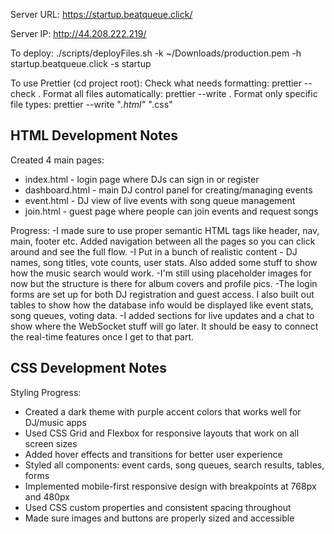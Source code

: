 Server URL: https://startup.beatqueue.click/

Server IP: http://44.208.222.219/

To deploy:
./scripts/deployFiles.sh -k ~/Downloads/production.pem -h startup.beatqueue.click -s startup

To use Prettier (cd project root):
Check what needs formatting:
prettier --check .
Format all files automatically:
prettier --write .
Format only specific file types:
prettier --write "_.html" "_.css"

## HTML Development Notes

Created 4 main pages:

- index.html - login page where DJs can sign in or register
- dashboard.html - main DJ control panel for creating/managing events
- event.html - DJ view of live events with song queue management
- join.html - guest page where people can join events and request songs

Progress:
-I made sure to use proper semantic HTML tags like header, nav, main, footer etc. Added navigation between all the pages so you can click around and see the full flow.
-I Put in a bunch of realistic content - DJ names, song titles, vote counts, user stats. Also added some stuff to show how the music search would work.
-I'm still using placeholder images for now but the structure is there for album covers and profile pics.
-The login forms are set up for both DJ registration and guest access. I also built out tables to show how the database info would be displayed like event stats, song queues, voting data.
-I added sections for live updates and a chat to show where the WebSocket stuff will go later. It should be easy to connect the real-time features once I get to that part.

## CSS Development Notes

Styling Progress:

- Created a dark theme with purple accent colors that works well for DJ/music apps
- Used CSS Grid and Flexbox for responsive layouts that work on all screen sizes
- Added hover effects and transitions for better user experience
- Styled all components: event cards, song queues, search results, tables, forms
- Implemented mobile-first responsive design with breakpoints at 768px and 480px
- Used CSS custom properties and consistent spacing throughout
- Made sure images and buttons are properly sized and accessible
